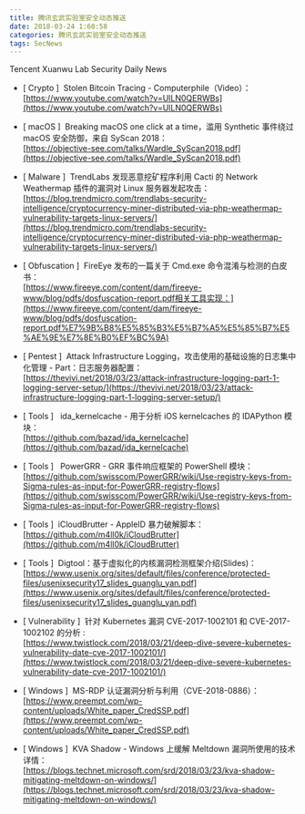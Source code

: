 ```yaml
---
title: 腾讯玄武实验室安全动态推送
date: 2018-03-24 1:60:58
categories: 腾讯玄武实验室安全动态推送
tags: SecNews
---
```


Tencent Xuanwu Lab Security Daily News  
* [ Crypto ]  Stolen Bitcoin Tracing - Computerphile（Video）：   
[https://www.youtube.com/watch?v=UlLN0QERWBs](https://www.youtube.com/watch?v=UlLN0QERWBs)  

* [ macOS ]  Breaking macOS one click at a time，滥用 Synthetic 事件绕过 macOS 安全防御，来自 SyScan 2018：   
[https://objective-see.com/talks/Wardle_SyScan2018.pdf](https://objective-see.com/talks/Wardle_SyScan2018.pdf)  

* [ Malware ]  TrendLabs 发现恶意挖矿程序利用 Cacti 的 Network Weathermap 插件的漏洞对 Linux 服务器发起攻击：   
[https://blog.trendmicro.com/trendlabs-security-intelligence/cryptocurrency-miner-distributed-via-php-weathermap-vulnerability-targets-linux-servers/](https://blog.trendmicro.com/trendlabs-security-intelligence/cryptocurrency-miner-distributed-via-php-weathermap-vulnerability-targets-linux-servers/)  

* [ Obfuscation ]  FireEye 发布的一篇关于 Cmd.exe 命令混淆与检测的白皮书：   
[https://www.fireeye.com/content/dam/fireeye-www/blog/pdfs/dosfuscation-report.pdf相关工具实现：](https://www.fireeye.com/content/dam/fireeye-www/blog/pdfs/dosfuscation-report.pdf%E7%9B%B8%E5%85%B3%E5%B7%A5%E5%85%B7%E5%AE%9E%E7%8E%B0%EF%BC%9A)  

* [ Pentest ]  Attack Infrastructure Logging，攻击使用的基础设施的日志集中化管理 - Part：日志服务器配置：   
[https://thevivi.net/2018/03/23/attack-infrastructure-logging-part-1-logging-server-setup/](https://thevivi.net/2018/03/23/attack-infrastructure-logging-part-1-logging-server-setup/)  

* [ Tools ]   ida_kernelcache - 用于分析 iOS kernelcaches 的 IDAPython 模块：   
[https://github.com/bazad/ida_kernelcache](https://github.com/bazad/ida_kernelcache)  

* [ Tools ]   PowerGRR - GRR 事件响应框架的 PowerShell 模块：   
[https://github.com/swisscom/PowerGRR/wiki/Use-registry-keys-from-Sigma-rules-as-input-for-PowerGRR-registry-flows](https://github.com/swisscom/PowerGRR/wiki/Use-registry-keys-from-Sigma-rules-as-input-for-PowerGRR-registry-flows)  

* [ Tools ]  iCloudBrutter - AppleID 暴力破解脚本：   
[https://github.com/m4ll0k/iCloudBrutter](https://github.com/m4ll0k/iCloudBrutter)  

* [ Tools ]  Digtool：基于虚拟化的内核漏洞检测框架介绍(Slides)：   
[https://www.usenix.org/sites/default/files/conference/protected-files/usenixsecurity17_slides_guanglu_yan.pdf](https://www.usenix.org/sites/default/files/conference/protected-files/usenixsecurity17_slides_guanglu_yan.pdf)  

* [ Vulnerability ]  针对  Kubernetes 漏洞 CVE-2017-1002101 和 CVE-2017-1002102 的分析 :   
[https://www.twistlock.com/2018/03/21/deep-dive-severe-kubernetes-vulnerability-date-cve-2017-1002101/](https://www.twistlock.com/2018/03/21/deep-dive-severe-kubernetes-vulnerability-date-cve-2017-1002101/)  

* [ Windows ]  MS-RDP 认证漏洞分析与利用（CVE-2018-0886）：   
[https://www.preempt.com/wp-content/uploads/White_paper_CredSSP.pdf](https://www.preempt.com/wp-content/uploads/White_paper_CredSSP.pdf)  

* [ Windows ]  KVA Shadow - Windows 上缓解 Meltdown 漏洞所使用的技术详情：  
[https://blogs.technet.microsoft.com/srd/2018/03/23/kva-shadow-mitigating-meltdown-on-windows/](https://blogs.technet.microsoft.com/srd/2018/03/23/kva-shadow-mitigating-meltdown-on-windows/)  

